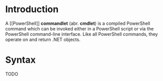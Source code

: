 # Introduction

A [[PowerShell]] **commandlet** (abr. **cmdlet**) is a compiled PowerShell command which can be invoked either in a PowerShell script or via the PowerShell command-line interface. Like all PowerShell commands, they operate on and return .NET objects.

# Syntax

TODO
